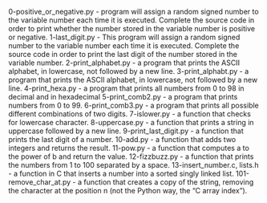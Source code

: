 0-positive_or_negative.py - program will assign a random signed number to the variable number each time it is executed. Complete the source code in order to print whether the number stored in the variable number is positive or negative.
1-last_digit.py - This program will assign a random signed number to the variable number each time it is executed. Complete the source code in order to print the last digit of the number stored in the variable number.
2-print_alphabet.py - a program that prints the ASCII alphabet, in lowercase, not followed by a new line.
3-print_alphabt.py - a program that prints the ASCII alphabet, in lowercase, not followed by a new line.
4-print_hexa.py - a program that prints all numbers from 0 to 98 in decimal and in hexadecimal
5-print_comb2.py - a program that prints numbers from 0 to 99.
6-print_comb3.py - a program that prints all possible different combinations of two digits.
7-islower.py - a function that checks for lowercase character.
8-uppercase.py - a function that prints a string in uppercase followed by a new line.
9-print_last_digit.py - a function that prints the last digit of a number.
10-add.py - a function that adds two integers and returns the result.
11-pow.py - a function that computes a to the power of b and return the value.
12-fizzbuzz.py - a function that prints the numbers from 1 to 100 separated by a space.
13-insert_number.c, lists.h - a function in C that inserts a number into a sorted singly linked list.
101-remove_char_at.py - a function that creates a copy of the string, removing the character at the position n (not the Python way, the “C array index”).

